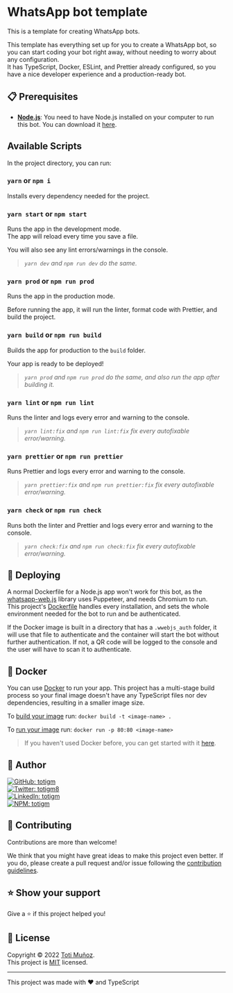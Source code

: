 # WhatsApp bot template

This is a template for creating WhatsApp bots.

This template has everything set up for you to create a WhatsApp bot, so you can start coding your bot right away, without needing to worry about any configuration.\
It has TypeScript, Docker, ESLint, and Prettier already configured, so you have a nice developer experience and a production-ready bot.

## 📋 Prerequisites

-   [**Node.js**](https://nodejs.org): You need to have Node.js installed on your computer to run this bot. You can download it [here](https://nodejs.org/en/download).

## Available Scripts

In the project directory, you can run:

### `yarn` or `npm i`

Installs every dependency needed for the project.

### `yarn start` or `npm start`

Runs the app in the development mode.\
The app will reload every time you save a file.

You will also see any lint errors/warnings in the console.

> _`yarn dev` and `npm run dev` do the same._

### `yarn prod` or `npm run prod`

Runs the app in the production mode.

Before running the app, it will run the linter, format code with Prettier, and build the project.

### `yarn build` or `npm run build`

Builds the app for production to the `build` folder.

Your app is ready to be deployed!

> _`yarn prod` and `npm run prod` do the same, and also run the app after building it._

### `yarn lint` or `npm run lint`

Runs the linter and logs every error and warning to the console.

> _`yarn lint:fix` and `npm run lint:fix` fix every autofixable error/warning._

### `yarn prettier` or `npm run prettier`

Runs Prettier and logs every error and warning to the console.

> _`yarn prettier:fix` and `npm run prettier:fix` fix every autofixable error/warning._

### `yarn check` or `npm run check`

Runs both the linter and Prettier and logs every error and warning to the console.

> _`yarn check:fix` and `npm run check:fix` fix every autofixable error/warning._

## 🚀 Deploying

A normal Dockerfile for a Node.js app won't work for this bot, as the [whatsapp-web.js](https://wwebjs.dev) library uses Puppeteer, and needs Chromium to run.\
This project's [Dockerfile](./Dockerfile) handles every installation, and sets the whole environment needed for the bot to run and be authenticated.

If the Docker image is built in a directory that has a `.wwebjs_auth` folder, it will use that file to authenticate and the container will start the bot without further authentication. If not, a QR code will be logged to the console and the user will have to scan it to authenticate.

## 🐳 Docker

You can use [Docker](https://www.docker.com) to run your app. This project has a multi-stage build process so your final image doesn't have any TypeScript files nor dev dependencies, resulting in a smaller image size.

To [build your image](https://docs.docker.com/engine/reference/commandline/build) run: `docker build -t <image-name> .`

To [run your image](https://docs.docker.com/engine/reference/run) run: `docker run -p 80:80 <image-name>`

> If you haven't used Docker before, you can get started with it [here](https://www.docker.com/get-started).

## 👤 Author

<a href="https://github.com/totigm" target="_blank">
  <img alt="GitHub: totigm" src="https://img.shields.io/github/followers/totigm?label=Follow @totigm&style=social">
</a>
<br>
<a href="https://twitter.com/totigm8" target="_blank">
  <img alt="Twitter: totigm8" src="https://img.shields.io/twitter/follow/totigm8?style=social" />
</a>
<br>
<a href="https://linkedin.com/in/totigm" target="_blank">
  <img alt="LinkedIn: totigm" src="https://img.shields.io/badge/LinkedIn-@totigm-green?style=social&logo=linkedin" />
</a>
<br>
<a href="https://www.npmjs.com/~totigm" target="_blank">
  <img alt="NPM: totigm" src="https://img.shields.io/badge/NPM-@totigm-green?style=social&logo=npm" />
</a>

## 🤝 Contributing

Contributions are more than welcome!

We think that you might have great ideas to make this project even better. If you do, please create a pull request and/or issue following the [contribution guidelines](./docs/CONTRIBUTING.md).

## ⭐️ Show your support

Give a ⭐️ if this project helped you!

## 📝 License

Copyright © 2022 [Toti Muñoz](https://github.com/totigm).<br />
This project is [MIT](https://github.com/totigm/ts-package-template/blob/master/LICENSE) licensed.

---

This project was made with ❤ and TypeScript
